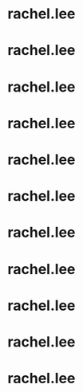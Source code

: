 # rachel.lee
# rachel.lee
# rachel.lee
# rachel.lee
# rachel.lee
# rachel.lee
# rachel.lee
# rachel.lee
# rachel.lee
# rachel.lee
# rachel.lee
